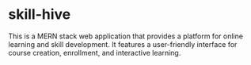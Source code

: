 # skill-hive
 This is a MERN stack web application that provides a platform for online learning and skill development. It features a user-friendly interface for course creation, enrollment, and interactive learning.
